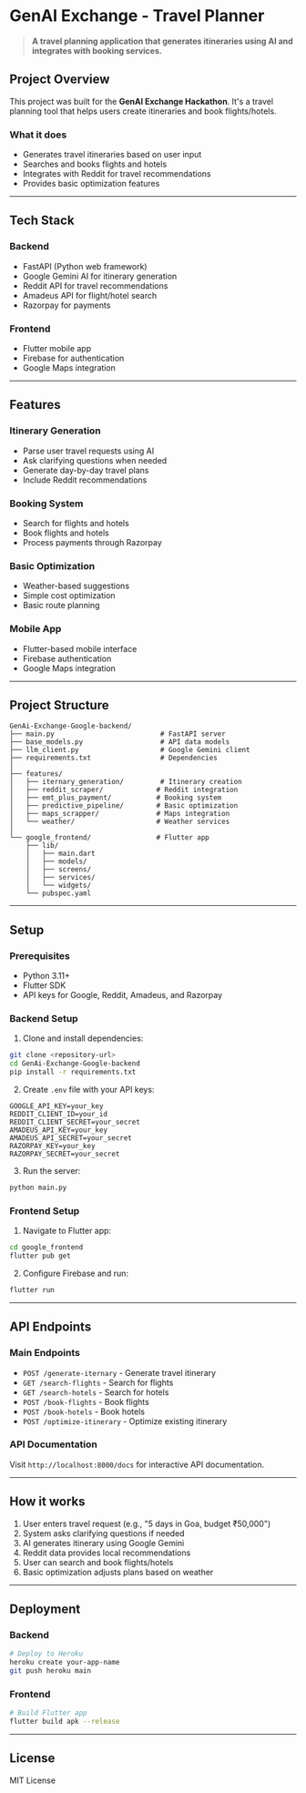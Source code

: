 # GenAI Exchange - Travel Planner

> **A travel planning application that generates itineraries using AI and integrates with booking services.**

## Project Overview

This project was built for the **GenAI Exchange Hackathon**. It's a travel planning tool that helps users create itineraries and book flights/hotels.

### What it does
- Generates travel itineraries based on user input
- Searches and books flights and hotels
- Integrates with Reddit for travel recommendations
- Provides basic optimization features

---

## Tech Stack

### Backend
- FastAPI (Python web framework)
- Google Gemini AI for itinerary generation
- Reddit API for travel recommendations
- Amadeus API for flight/hotel search
- Razorpay for payments

### Frontend
- Flutter mobile app
- Firebase for authentication
- Google Maps integration

---

## Features

### Itinerary Generation
- Parse user travel requests using AI
- Ask clarifying questions when needed
- Generate day-by-day travel plans
- Include Reddit recommendations

### Booking System
- Search for flights and hotels
- Book flights and hotels
- Process payments through Razorpay

### Basic Optimization
- Weather-based suggestions
- Simple cost optimization
- Basic route planning

### Mobile App
- Flutter-based mobile interface
- Firebase authentication
- Google Maps integration

---

## Project Structure

```
GenAi-Exchange-Google-backend/
├── main.py                          # FastAPI server
├── base_models.py                   # API data models
├── llm_client.py                    # Google Gemini client
├── requirements.txt                 # Dependencies
│
├── features/
│   ├── iternary_generation/         # Itinerary creation
│   ├── reddit_scraper/             # Reddit integration
│   ├── emt_plus_payment/           # Booking system
│   ├── predictive_pipeline/        # Basic optimization
│   ├── maps_scrapper/              # Maps integration
│   └── weather/                    # Weather services
│
└── google_frontend/                # Flutter app
    ├── lib/
    │   ├── main.dart
    │   ├── models/
    │   ├── screens/
    │   ├── services/
    │   └── widgets/
    └── pubspec.yaml
```

---

## Setup

### Prerequisites
- Python 3.11+
- Flutter SDK
- API keys for Google, Reddit, Amadeus, and Razorpay

### Backend Setup

1. Clone and install dependencies:
```bash
git clone <repository-url>
cd GenAi-Exchange-Google-backend
pip install -r requirements.txt
```

2. Create `.env` file with your API keys:
```env
GOOGLE_API_KEY=your_key
REDDIT_CLIENT_ID=your_id
REDDIT_CLIENT_SECRET=your_secret
AMADEUS_API_KEY=your_key
AMADEUS_API_SECRET=your_secret
RAZORPAY_KEY=your_key
RAZORPAY_SECRET=your_secret
```

3. Run the server:
```bash
python main.py
```

### Frontend Setup

1. Navigate to Flutter app:
```bash
cd google_frontend
flutter pub get
```

2. Configure Firebase and run:
```bash
flutter run
```

---

## API Endpoints

### Main Endpoints

- `POST /generate-iternary` - Generate travel itinerary
- `GET /search-flights` - Search for flights
- `GET /search-hotels` - Search for hotels
- `POST /book-flights` - Book flights
- `POST /book-hotels` - Book hotels
- `POST /optimize-itinerary` - Optimize existing itinerary

### API Documentation
Visit `http://localhost:8000/docs` for interactive API documentation.

---

## How it works

1. User enters travel request (e.g., "5 days in Goa, budget ₹50,000")
2. System asks clarifying questions if needed
3. AI generates itinerary using Google Gemini
4. Reddit data provides local recommendations
5. User can search and book flights/hotels
6. Basic optimization adjusts plans based on weather

---

## Deployment

### Backend
```bash
# Deploy to Heroku
heroku create your-app-name
git push heroku main
```

### Frontend
```bash
# Build Flutter app
flutter build apk --release
```

---

## License

MIT License
